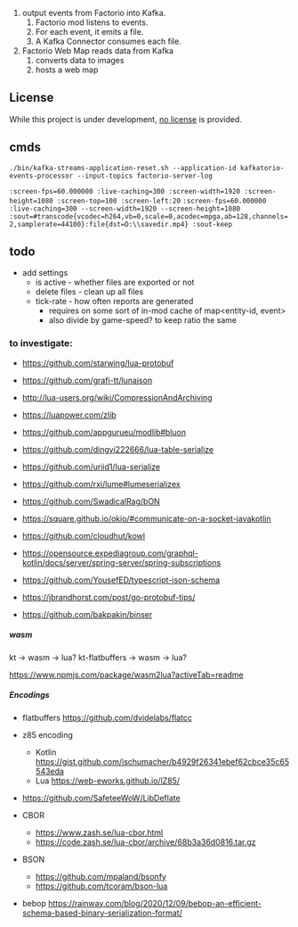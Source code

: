 1. output events from Factorio into Kafka.
    1. Factorio mod listens to events.
    2. For each event, it emits a file.
    3. A Kafka Connector consumes each file.
2. Factorio Web Map reads data from Kafka
    1. converts data to images
    2. hosts a web map

## License

While this project is under development, [no license](https://choosealicense.com/no-permission/)
is provided.

## cmds

`./bin/kafka-streams-application-reset.sh --application-id kafkatorio-events-processor --input-topics factorio-server-log`

`:screen-fps=60.000000 :live-caching=300 :screen-width=1920 :screen-height=1080 :screen-top=100 :screen-left:20`
`:screen-fps=60.000000 :live-caching=300 --screen-width=1920 --screen-height=1080  :sout=#transcode{vcodec=h264,vb=0,scale=0,acodec=mpga,ab=128,channels=2,samplerate=44100}:file{dst=D:\\savedir.mp4} :sout-keep`

## todo

* add settings
    * is active - whether files are exported or not
    * delete files - clean up all files
    * tick-rate - how often reports are generated
        * requires on some sort of in-mod cache of map<entity-id, event>
        * also divide by game-speed? to keep ratio the same

### to investigate:

* https://github.com/starwing/lua-protobuf
* https://github.com/grafi-tt/lunajson
* http://lua-users.org/wiki/CompressionAndArchiving
* https://luapower.com/zlib
* https://github.com/appgurueu/modlib#bluon
* https://github.com/dingyi222666/lua-table-serialize
* https://github.com/uriid1/lua-serialize
* https://github.com/rxi/lume#lumeserializex
* https://github.com/SwadicalRag/bON

* https://square.github.io/okio/#communicate-on-a-socket-javakotlin

* https://github.com/cloudhut/kowl
* https://opensource.expediagroup.com/graphql-kotlin/docs/server/spring-server/spring-subscriptions
* https://github.com/YousefED/typescript-json-schema

* https://jbrandhorst.com/post/go-protobuf-tips/

* https://github.com/bakpakin/binser

##### wasm

kt -> wasm -> lua? kt-flatbuffers -> wasm -> lua?

https://www.npmjs.com/package/wasm2lua?activeTab=readme

##### Encodings

* flatbuffers https://github.com/dvidelabs/flatcc
* z85 encoding
    * Kotlin https://gist.github.com/ischumacher/b4929f26341ebef62cbce35c65543eda
    * Lua https://web-eworks.github.io/lZ85/
* https://github.com/SafeteeWoW/LibDeflate
* CBOR
    * https://www.zash.se/lua-cbor.html
    * https://code.zash.se/lua-cbor/archive/68b3a36d0816.tar.gz

* BSON 
  * https://github.com/mpaland/bsonfy
  * https://github.com/tcoram/bson-lua

* bebop https://rainway.com/blog/2020/12/09/bebop-an-efficient-schema-based-binary-serialization-format/
